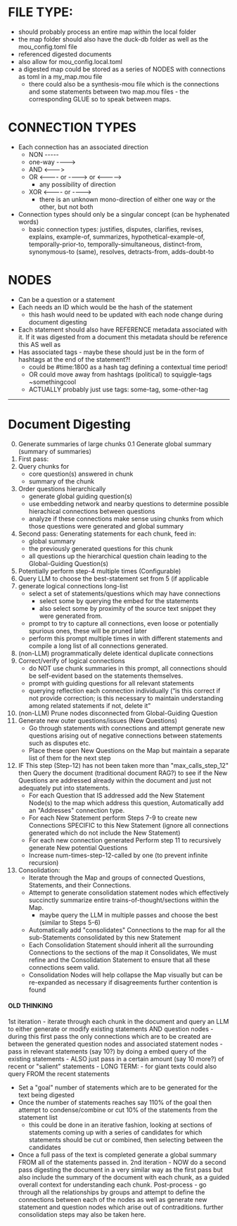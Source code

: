 


# FILE TYPE:
 - should probably process an entire map within the local folder 
 - the map folder should also have the duck-db folder as well as the mou_config.toml file
 - referenced digested documents
 - also allow for mou_config.local.toml
 - a digested map could be stored as a series of NODES with connections as toml
   in a my_map.mou file 
    - there could also be a synthesis-mou file which is the connections and some
      statements between two map.mou files - the corresponding GLUE so to speak
      between maps.

# CONNECTION TYPES
 - Each connection has an associated direction 
    - NON      -----
    - one-way  ---->
    - AND      <--->
    - OR       <---- or ----> or <----->
       - any possibility of direction
    - XOR      <---- or ---->
       - there is an unknown mono-direction of either one way or the other, but
         not both
 - Connection types should only be a singular concept (can be hyphenated words)
    - basic connection types: 
       justifies, disputes, clarifies, revises, explains, example-of, summarizes,
       hypothetical-example-of, temporally-prior-to, temporally-simultaneous,
       distinct-from, synonymous-to (same), resolves, detracts-from,
       adds-doubt-to

# NODES
 - Can be a question or a statement
 - Each needs an ID which would be the hash of the statement
    - this hash would need to be updated with each node change during document
      digesting
 - Each statement should also have REFERENCE metadata associated with it. If it
   was digested from a document this metadata should be reference this AS well
   as 
 - Has associated tags - maybe these should just be in the form of hashtags at
   the end of the statement?! 
     - could be #time:1800 as a hash tag defining a contextual time period!
     - OR could move away from hashtags (political) to squiggle-tags ~somethingcool 
     - ACTUALLY probably just use tags: some-tag, some-other-tag

-----------------------
# Document Digesting
0. Generate summaries of large chunks
0.1 Generate global summary (summary of summaries)
1. First pass:
2. Query chunks for 
    - core question(s) answered in chunk
    - summary of the chunk
3. Order questions hierarchically
    - generate global guiding question(s)
    - use embedding network and nearby questions to determine possible hierachical connections between questions
    - analyze if these connections make sense using chunks from which those questions were generated and global summary
5. Second pass: Generating statements for each chunk, feed in: 
    - global summary
    - the previously generated questions for this chunk
    - all questions up the hierarchical question chain leading to the 
      Global-Guiding Question(s)
6. Potentially perform step-4 multiple times (Configurable)
7. Query LLM to choose the best-statement set from 5 (if applicable
8. generate logical connections long-list
    - select a set of statements/questions which may have connections
       - select some by querying the embed for the statements
       - also select some by proximity of the source text snippet they were
         generated from.
    - prompt to try to capture all connections, even loose or
      potentially spurious ones, these will be pruned later
    - perform this prompt multiple times in with different statements and
      compile a long list of all connections generated.
9. (non-LLM) programmatically delete identical duplicate connections
10. Correct/verify of logical connections 
    - do NOT use chunk summaries in this prompt, all connections should be
      self-evident based on the statements themselves.
    - prompt with guiding questions for all relevant statements
    - querying reflection each connection individually (“is this correct if not
      provide correction; is this necessary to maintain understanding among
      related statements if not, delete it”
11. (non-LLM) Prune nodes disconnected from Global-Guiding Question 
12. Generate new outer questions/issues (New Questions)
     - Go through statements with connections and attempt generate new questions
       arising out of negative connections between statements such as disputes etc. 
     - Place these open New Questions on the Map but maintain a separate list of
       them for the next step
13. IF This step (Step-12) has not been taken more than "max_calls_step_12" then
    Query the document (traditional document RAG?) to see if the New Questions
    are addressed already within the document and just not adequately put into
    statements.
     - For each Question that IS addressed add the New Statement Node(s) to the
       map which address this question, Automatically add an "Addresses"
       connection type.
     - For each New Statement perform Steps 7-9 to create new Connections
       SPECIFIC to this New Statement (ignore all connections generated which do
       not include the New Statement)
     - For each new connection generated Perform step 11 to recursively generate
       New potential Questions
     - Increase num-times-step-12-called by one (to prevent infinite recursion) 
14. Consolidation:
     - Iterate through the Map and groups of connected Questions, Statements,
       and their Connections. 
     - Attempt to generate consolidation statement nodes which effectively
       succinctly summarize entire trains-of-thought/sections within the Map. 
        - maybe query the LLM in multiple passes and choose the best (similar to
          Steps 5-6)
     - Automatically add "consolidates" Connections to the map for all the
       sub-Statements consolidated by this new Statement
     - Each Consolidation Statement should inherit all the surrounding
       Connections to the sections of the map it Consolidates, We must refine
       and the Consolidation Statement to ensure that all these connections seem
       valid.
     - Consolidation Nodes will help collapse the Map visually but can be
       re-expanded as necessary if disagreements further contention is found

#### OLD THINKING
  1st iteration - iterate through each chunk in the document and query an LLM to either
   generate or modify existing statements AND question nodes
    - during this first pass the only connections which are to be created are
      between the generated question nodes and associated statement nodes
    - pass in relevant statements (say 10?) by doing a embed query of the existing statements 
    - ALSO just pass in a certain amount (say 10 more?) of recent or "salient" statements
    - LONG TERM: - for giant texts could also query FROM the recent statements
 - Set a "goal" number of statements which are to be generated for the text
   being digested
 - Once the number of statements reaches say 110% of the goal then attempt to
   condense/combine or cut 10% of the statements from the statement list
    - this could be done in an iterative fashion, looking at sections of
      statements coming up with a series of candidates for which statements
      should be cut or combined, then selecting between the candidates
 - Once a full pass of the text is completed generate a global summary FROM all
   of the statements passed in. 
 2nd iteration - NOW do a second pass digesting the document in a very similar way as the
   first pass but also include the summary of the document with each chunk, as a
   guided overall context for understanding each chunk. 
 Post-process - go through all the relationships by groups and attempt to define the
   connections between each of the nodes as well as generate new statement and
   question nodes which arise out of contraditions. further consolidation steps
   may also be taken here. 
